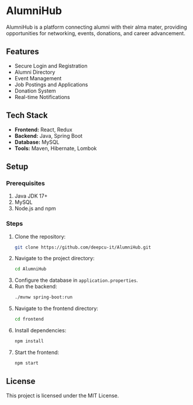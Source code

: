 # AlumniHub

AlumniHub is a platform connecting alumni with their alma mater, providing opportunities for networking, events, donations, and career advancement.

## Features
- Secure Login and Registration
- Alumni Directory
- Event Management
- Job Postings and Applications
- Donation System
- Real-time Notifications

## Tech Stack
- **Frontend:** React, Redux
- **Backend:** Java, Spring Boot
- **Database:** MySQL
- **Tools:** Maven, Hibernate, Lombok

## Setup
### Prerequisites
1. Java JDK 17+
2. MySQL
3. Node.js and npm

### Steps
1. Clone the repository:
   ```bash
   git clone https://github.com/deepcu-it/AlumniHub.git
   ```
2. Navigate to the project directory:
   ```bash
   cd AlumniHub
   ```
3. Configure the database in `application.properties`.
4. Run the backend:
   ```bash
   ./mvnw spring-boot:run
   ```
5. Navigate to the frontend directory:
   ```bash
   cd frontend
   ```
6. Install dependencies:
   ```bash
   npm install
   ```
7. Start the frontend:
   ```bash
   npm start
   ```

## License
This project is licensed under the MIT License.
